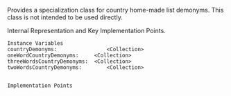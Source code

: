 Provides a specialization class for country home-made list demonyms. 
This class is not intended to be used directly.

Internal Representation and Key Implementation Points.

    Instance Variables
	countryDemonyms:				<Collection>
	oneWordCountryDemonyms:		<Collection>
	threeWordsCountryDemonyms:	<Collection>
	twoWordsCountryDemonyms:		<Collection>


    Implementation Points
